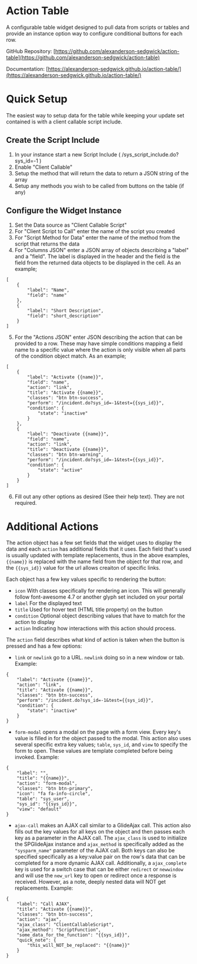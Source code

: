 # Action Table

A configurable table widget designed to pull data from scripts or tables and provide an instance option way to configure conditional buttons for each row.

GitHub Repository: [https://github.com/alexanderson-sedgwick/action-table](https://github.com/alexanderson-sedgwick/action-table)

Documentation: [https://alexanderson-sedgwick.github.io/action-table/](https://alexanderson-sedgwick.github.io/action-table/)

# Quick Setup

The easiest way to setup data for the table while keeping your update set contained is with a client callable script include.

## Create the Script Include

1. In your instance start a new Script Include ( /sys_script_include.do?sys_id=-1 )
2. Enable "Client Callable"
3. Setup the method that will return the data to return a JSON string of the array
4. Setup any methods you wish to be called from buttons on the table (if any)

## Configure the Widget Instance

1. Set the Data source as "Client Callable Script"
2. For "Client Script to Call" enter the name of the script you created
3. For "Script Method for Data" enter the name of the method from the script that returns the data
4. For "Columns JSON" enter a JSON array of objects describing a "label" and a "field". The label is displayed in the header and the field is the field from the returned data objects to be displayed in the cell. As an example;
```
[
    {
        "label": "Name",
        "field": "name"
    },
    {
        "label": "Short Description",
        "field": "short_description"
    }
]
```
5. For the "Actions JSON" enter JSON describing the action that can be provided to a row. These may have simple conditions mapping a field name to a specific value where the action is only visible when all parts of the condition object match. As an example;
```
[
    {
        "label": "Activate {{name}}",
        "field": "name",
        "action": "link",
		"title": "Activate {{name}}",
        "classes": "btn btn-success",
        "perform": "/incident.do?sys_id=-1&test={{sys_id}}",
        "condition": {
            "state": "inactive"
        }
    },
    {
        "label": "Deactivate {{name}}",
        "field": "name",
        "action": "link",
		"title": "Deactivate {{name}}",
        "classes": "btn btn-warning",
        "perform": "/incident.do?sys_id=-1&test={{sys_id}}",
        "condition": {
            "state": "active"
        }
    }
]
```
6. Fill out any other options as desired (See their help text). They are not required.

# Additional Actions

The action object has a few set fields that the widget uses to display the data and each `action` has additional fields that it uses. Each field that's used is usually updated with template replacements, thus in the above examples, `{{name}}` is replaced with the name field from the object for that row, and the `{{sys_id}}` value for the url allows creaiton of specific links.

Each object has a few key values specific to rendering the button:
+ `icon` With classes specifically for rendering an icon. This will generally follow font-awesome 4.7 or another glyph set included on your portal
+ `label` For the displayed text
+ `title` Used for hover text (HTML title property) on the button
+ `condition` Optional object describing values that have to match for the action to display
+ `action` Indicating how interactions with this action should process.

The `action` field describes what kind of action is taken when the button is pressed and has a few options:
+ `link` or `newlink` go to a URL. `newlink` doing so in a new window or tab. Example:
```
{
	"label": "Activate {{name}}",
	"action": "link",
	"title": "Activate {{name}}",
	"classes": "btn btn-success",
	"perform": "/incident.do?sys_id=-1&test={{sys_id}}",
	"condition": {
		"state": "inactive"
	}
}
```
+ `form-modal` opens a modal on the page with a form view. Every key's value is filled in for the object passed to the modal. This action also uses several specific extra key values; `table`, `sys_id`, and `view` to specify the form to open. These values are template completed before being invoked. Example:
```
{
	"label": "",
	"title": "{{name}}",
	"action": "form-modal",
	"classes": "btn btn-primary",
	"icon": "fa fa-info-circle",
	"table": "sys_user",
	"sys_id": "{{sys_id}}",
	"view": "default"
}
```
+ `ajax-call` makes an AJAX call similar to a GlideAjax call. This action also fills out the key values for all keys on the object and then passes each key as a parameter in the AJAX call. The `ajax_class` is used to initialize the SPGlideAjax instance and `ajax_method` is specifically added as the `"sysparm_name"` parameter of the AJAX call. Both keys can also be specified specifically as a key:value pair on the row's data that can be completed for a more dynamic AJAX call. Additionally, a `ajax_complete` key is used for a switch case that can be either `redirect` or `newwindow` and will use the `new_url` key to open or redirect once a response is received. However, as a note, deeply nested data will NOT get replacements. Example:
```
{
	"label": "Call AJAX",
	"title": "Activate {{name}}",
	"classes": "btn btn-success",
	"action": "ajax",
	"ajax_class": "ClientCallableScript",
	"ajax_method": "ScriptFunction",
	"some_data_for_the_function": "{{sys_id}}",
	"quick_note": {
		"this_will_NOT_be_replaced": "{{name}}"
	}
}
```
